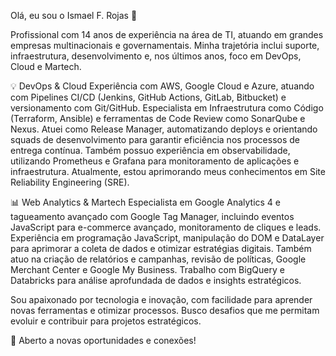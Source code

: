 Olá, eu sou o Ismael F. Rojas 👋

Profissional com 14 anos de experiência na área de TI, atuando em grandes empresas multinacionais e governamentais. Minha trajetória inclui suporte, infraestrutura, desenvolvimento e, nos últimos anos, foco em DevOps, Cloud e Martech.

💡 DevOps & Cloud
Experiência com AWS, Google Cloud e Azure, atuando com Pipelines CI/CD (Jenkins, GitHub Actions, GitLab, Bitbucket) e versionamento com Git/GitHub. Especialista em Infraestrutura como Código (Terraform, Ansible) e ferramentas de Code Review como SonarQube e Nexus.
Atuei como Release Manager, automatizando deploys e orientando squads de desenvolvimento para garantir eficiência nos processos de entrega contínua. Também possuo experiência em observabilidade, utilizando Prometheus e Grafana para monitoramento de aplicações e infraestrutura. Atualmente, estou aprimorando meus conhecimentos em Site Reliability Engineering (SRE).

📊 Web Analytics & Martech
Especialista em Google Analytics 4 e tagueamento avançado com Google Tag Manager, incluindo eventos JavaScript para e-commerce avançado, monitoramento de cliques e leads. Experiência em programação JavaScript, manipulação do DOM e DataLayer para aprimorar a coleta de dados e otimizar estratégias digitais.
Também atuo na criação de relatórios e campanhas, revisão de políticas, Google Merchant Center e Google My Business. Trabalho com BigQuery e Databricks para análise aprofundada de dados e insights estratégicos.

Sou apaixonado por tecnologia e inovação, com facilidade para aprender novas ferramentas e otimizar processos. Busco desafios que me permitam evoluir e contribuir para projetos estratégicos.

🚀 Aberto a novas oportunidades e conexões!
